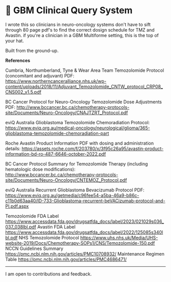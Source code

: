 # 🧠 GBM Clinical Query System

I wrote this so clinicians in neuro-oncology systems don't have to sift through 80 page pdf's to find the correct dosign schedule for TMZ and Avastin. if you're a clinician in a GBM Multiforme setting, this is the top of your hat.

Built from the ground-up.

**References**

Cumbria, Northumberland, Tyne & Wear Area Team Temozolomide Protocol (concomitant and adjuvant) PDF:
https://www.northerncanceralliance.nhs.uk/wp-content/uploads/2018/11/Adjuvant_Temozolomide_CNTW_protocol_CRP08_CNS002_v1.5.pdf

BC Cancer Protocol for Neuro-Oncology Temozolomide Dose Adjustments PDF:
http://www.bccancer.bc.ca/chemotherapy-protocols-site/Documents/Neuro-Oncology/CNAJTZRT_Protocol.pdf

eviQ Australia Glioblastoma Temozolomide Chemoradiation Protocol:
https://www.eviq.org.au/medical-oncology/neurological/glioma/365-glioblastoma-temozolomide-chemoradiation-part

Roche Avastin Product Information PDF with dosing and administration details:
https://assets.roche.com/f/203780/x/3f95c26a95/avastin-product-information-bd-ro-487-6646-october-2022.pdf

BC Cancer Protocol Summary for Temozolomide Therapy (including hematologic dose modifications):
http://www.bccancer.bc.ca/chemotherapy-protocols-site/Documents/Neuro-Oncology/CNTEMOZ_Protocol.pdf

eviQ Australia Recurrent Glioblastoma Bevacizumab Protocol PDF:
https://www.eviq.org.au/getmedia/c96fee54-a5ba-46a9-b86c-c11b0d63aa40/ID-733-Glioblastoma-recurrent-beVACizumab-protocol-and-PI.pdf.aspx

Temozolomide FDA Label	https://www.accessdata.fda.gov/drugsatfda_docs/label/2023/021029s036_037_038lbl.pdf
Avastin FDA Label	https://www.accessdata.fda.gov/drugsatfda_docs/label/2022/125085s340lbl.pdf
NHS Temozolomide Protocol	https://www.uhs.nhs.uk/Media/UHS-website-2019/Docs/Chemotherapy-SOPs1/CNS/Temozolomide-150.pdf
NCCN Guidelines Summary	https://pmc.ncbi.nlm.nih.gov/articles/PMC10708932/
Maintenance Regimen Table	https://pmc.ncbi.nlm.nih.gov/articles/PMC4686471/

---

I am open to contributions and feedback.
